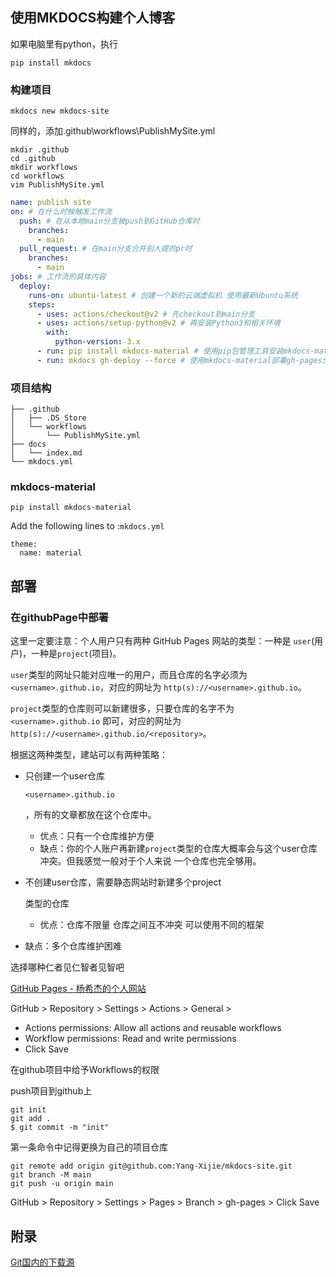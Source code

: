 ## 使用MKDOCS构建个人博客

如果电脑里有python，执行

```
pip install mkdocs
```

### 构建项目

```
mkdocs new mkdocs-site
```



同样的，添加.github\workflows\PublishMySite.yml

```
mkdir .github
cd .github
mkdir workflows
cd workflows
vim PublishMySite.yml
```



```yml
name: publish site
on: # 在什么时候触发工作流
  push: # 在从本地main分支被push到GitHub仓库时
    branches:
      - main
  pull_request: # 在main分支合并别人提的pr时
    branches:
      - main
jobs: # 工作流的具体内容
  deploy:
    runs-on: ubuntu-latest # 创建一个新的云端虚拟机 使用最新Ubuntu系统
    steps:
      - uses: actions/checkout@v2 # 先checkout到main分支
      - uses: actions/setup-python@v2 # 再安装Python3和相关环境
        with:
          python-version: 3.x
      - run: pip install mkdocs-material # 使用pip包管理工具安装mkdocs-material
      - run: mkdocs gh-deploy --force # 使用mkdocs-material部署gh-pages分支
```



### 项目结构

```
├── .github
│   ├── .DS_Store
│   └── workflows
│       └── PublishMySite.yml
├── docs
│   └── index.md
└── mkdocs.yml
```



### mkdocs-material

```
pip install mkdocs-material
```



Add the following lines to :`mkdocs.yml`

```
theme:
  name: material
```



## 部署

### 在githubPage中部署

这里一定要注意：个人用户只有两种 GitHub Pages 网站的类型：一种是 `user`(用户)，一种是`project`(项目)。

`user`类型的网址只能对应唯一的用户，而且仓库的名字必须为 `<username>.github.io`，对应的网址为 `http(s)://<username>.github.io`。

`project`类型的仓库则可以新建很多，只要仓库的名字不为 `<username>.github.io` 即可，对应的网址为 `http(s)://<username>.github.io/<repository>`。

根据这两种类型，建站可以有两种策略：

- 只创建一个user仓库

  ```
  <username>.github.io
  ```

  ，所有的文章都放在这个仓库中。

  - 优点：只有一个仓库维护方便
  - 缺点：你的个人账户再新建`project`类型的仓库大概率会与这个user仓库冲突。但我感觉一般对于个人来说 一个仓库也完全够用。

- 不创建user仓库，需要静态网站时新建多个project

  类型的仓库
  
  - 优点：仓库不限量 仓库之间互不冲突 可以使用不同的框架
- 缺点：多个仓库维护困难

选择哪种仁者见仁智者见智吧

[GitHub Pages - 杨希杰的个人网站](https://yang-xijie.github.io/BLOG/Markdown/github-pages/)



GitHub > Repository > Settings > Actions > General >

- Actions permissions: Allow all actions and reusable workflows
- Workflow permissions: Read and write permissions
- Click Save



在github项目中给予Workflows的权限



push项目到github上



```
git init
git add .
$ git commit -m "init"
```



第一条命令中记得更换为自己的项目仓库

```
git remote add origin git@github.com:Yang-Xijie/mkdocs-site.git
git branch -M main
git push -u origin main
```



GitHub > Repository > Settings > Pages > Branch > gh-pages > Click Save



## 附录

[Git国内的下载源](https://registry.npmmirror.com/binary.html?path=git-for-windows/)





